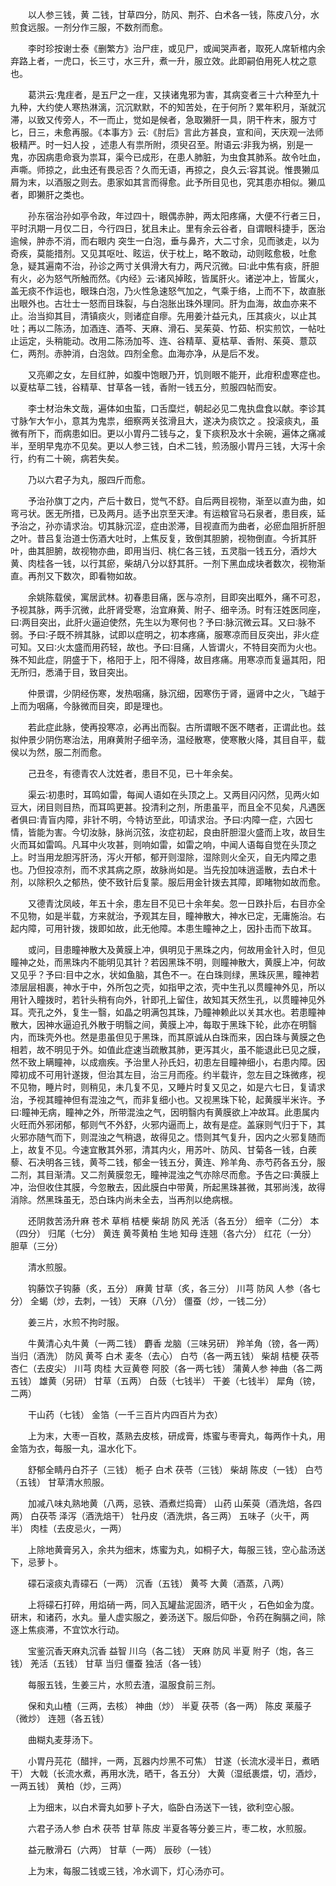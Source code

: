 <!-- { "loadSidebar": true } -->
　　以人参三钱，黄 二钱，甘草四分，防风、荆芥、白术各一钱，陈皮八分，水煎食远服。一剂分作三服，不数剂而愈。

　　李时珍按谢士泰《删繁方》治尸疰，或见尸，或闻哭声者，取死人席斩棺内余弃路上者，一虎口，长三寸，水三升，煮一升，服立效。此即嗣伯用死人枕之意也。

　　葛洪云∶鬼疰者，是五尸之一疰，又挟诸鬼邪为害，其病变者三十六种至九十九种，大约使人寒热淋漓，沉沉默默，不的知苦处，在于何所？累年积月，渐就沉滞，以致又传旁人，不一而止，觉如是候者，急取獭肝一具，阴干杵末，服方寸匕，日三，未愈再服。《本事方》云∶《肘后》言此方甚良，宣和间，天庆观一法师极精严。时一妇人投 ，述患人有祟所附，须臾召至。附语云∶非我为祸，别是一鬼，亦因病患命衰为祟耳，渠今已成形，在患人肺脏，为虫食其肺系。故令吐血，声嘶。师掠之，此虫还有畏忌否？久而无语，再掠之，良久云∶容其说。惟畏獭瓜屑为末，以酒服之则去。患家如其言而得愈。此予所目见也，究其患亦相似。獭瓜者，即獭肝之类也。

　　孙东宿治孙如亭令政，年过四十，眼偶赤肿，两太阳疼痛，大便不行者三日，平时汛期一月仅二日，今行四日，犹且未止。里有余云谷者，自谓眼科捷手，医治逾候，肿赤不消，而右眼内 突生一白泡，垂与鼻齐，大二寸余，见而骇走，以为奇疾，莫能措剂。又见其呕吐、眩运，伏于枕上，略不敢动，动则眩愈极，吐愈急，疑其遍南不治，孙诊之两寸关俱滑大有力，两尺沉微。曰∶此中焦有痰，肝胆有火，必为怒气所触而然。《内经》云∶诸风掉眩，皆属肝火。诸逆冲上，皆属火，盖无痰不作运也，眼珠白泡，乃火性急速怒气加之，气乘于络，上而不下，故直胀出眼外也。古壮士一怒而目珠裂，与白泡胀出珠外理同。肝为血海，故血亦来不止。治当抑其目，清镇痰火，则诸症自瘳。先用姜汁益元丸，压其痰火，以止其吐；再以二陈汤，加酒连、酒芩、天麻、滑石、吴茱萸、竹茹、枳实煎饮，一帖吐止运定，头稍能动。改用二陈汤加芩、连、谷精草、夏枯草、香附、茱萸、薏苡仁，两剂。赤肿消，白泡敛。四剂全愈。血海亦净，从是后不发。

　　又亮卿之女，左目红肿，如腹中饱眼乃开，饥则眼不能开，此疳积虚寒症也。以夏枯草二钱，谷精草、甘草各一钱，香附一钱五分，煎服四帖而安。

　　李士材治朱文哉，遍体如虫蜇，口舌糜烂，朝起必见二鬼执盘食以献。李诊其寸脉乍大乍小，意其为鬼祟，细察两关弦滑且大，遂决为痰饮之 。投滚痰丸，虽微有所下，而病患如旧。更以小胃丹二钱与之，复下痰积及水十余碗，遍体之痛减半，至明早鬼亦不见矣。更以人参三钱，白术二钱，煎汤服小胃丹三钱，大泻十余行，约有二十碗，病若失矣。

　　乃以六君子为丸，服四斤而愈。

　　予治孙旗丁之内，产后十数日，觉气不舒。自后两目视物，渐至以直为曲，如弯弓状。医无所措，已及两月。适予出京至天津。有运粮官马石泉者，患目疾，延予治之，孙亦请求治。切其脉沉涩，症由淤滞，目视直而为曲者，必瘀血阻折肝胆之叶。昔吕复治道士伤酒大吐时，上焦反复，致倒其胆腑，视物倒直。今折其肝叶，曲其胆腑，故视物亦曲，即用当归、桃仁各三钱，五灵脂一钱五分，酒炒大黄、肉桂各一钱，以行其瘀，柴胡八分以舒其肝。一剂下黑血成块者数次，视物渐直。再剂又下数次，即看物如故。

　　余姚陈载侯，寓居武林。初春患目痛，医与凉剂，目即突出眶外，痛不可忍，予视其脉，两手沉微，此肝肾受寒，治宜麻黄、附子、细辛汤。时有汪姓医同座，曰∶两目突出，此肝火逼迫使然，先生以为寒何也？予曰∶脉沉微云耳。又曰∶脉不弱。予曰∶子既不辨其脉，试即以症明之，初本疼痛，服寒凉而目反突出，非火症可知。又曰∶火太盛而用药轻，故也。予曰∶目痛，人皆谓火，不特目突而为火也。殊不知此症，阴盛于下，格阳于上，阳不得降，故目疼痛。用寒凉而复逼其阳，阳无所归，悉涌于目，致目突出。

　　仲景谓，少阴经伤寒，发热咽痛，脉沉细，因寒伤于肾，逼肾中之火，飞越于上而为咽痛，今脉微而目突，即是理也。

　　若此症此脉，使再投寒凉，必再出而裂。古所谓眼不医不瞎者，正谓此也。兹拟仲景少阴伤寒治法，用麻黄附子细辛汤，温经散寒，使寒散火降，其目自平，载侯以为然，服二剂而愈。

　　己丑冬，有德青农人沈姓者，患目不见，已十年余矣。

　　渠云∶初患时，耳鸣如雷，每闻人语如在头顶之上。又两目闪闪然，见两火如豆大，闭目则目热，而耳鸣更甚。投清利之剂，所患虽平，而且全不见矣，凡遇医者俱曰∶青盲内障，非针不明，今特访至此，叩请求治。予曰∶内障一症，六因七情，皆能为害。今切汝脉，脉尚沉弦，汝症初起，良由肝胆湿火盛而上攻，故目生火而耳如雷鸣。凡耳中火攻甚，则响如雷，如雷之响，中闻人语每自觉在头顶之上。时当用龙胆泻肝汤，泻火开郁，郁开则湿除，湿除则火全灭，自无内障之患也。乃但投凉剂，而不求其病之原，故脉尚如是。当先投加味逍遥散，去白术十剂，以除积久之郁热，使不致针后复蒙。服后用金针拨去其障，即睹物如故而愈。

　　又德青沈凤岐，年五十余，患左目不见已十余年矣。忽一日跌扑后，右目亦全不见物，如是半载，方来就治，予观其左目，瞳神散大，神水已定，无庸施治。右起内障，可用针拨，拨即如故，此无他障。本患生瞳神之上，因扑击而下故耳。

　　或问，目患瞳神散大及黄膜上冲，俱明见于黑珠之内，何故用金针入时，但见瞳神之处，而黑珠内不能明见其针？若因黑珠不明，则瞳神散大，黄膜上冲，何故又见乎？予曰∶目中之水，状如鱼脑，其色不一。在白珠则绿，黑珠灰黑，瞳神若漆层层相裹，神水于中，外所包之壳，如指甲之浓，壳中生孔以贯瞳神外见，所以用针入瞳拨时，若针头稍有向外，针即孔上留住，故知其天然生孔，以贯瞳神见外耳。壳孔之外，复生一翳，如晶之明满包其珠，乃瞳神赖此以关其水也。若患瞳神散大，因神水逼迫孔外散于明翳之间，黄膜上冲，每取于黑珠下轮，此亦在明翳内，而珠壳外也。然是患虽但见于黑珠，而其原诚从白珠而来，因白珠与黄膜之色相若，故不明见于外。如值此症速当疏散其肺，更泻其火，虽不能退此已见之膜，然不致上瞒瞳神，以成痼疾。予治里人孙氏妇，初患左目瞳神细小，右患内障。因障初成不可用针遂拨，但治其左目，治三月而痊。约半载许，忽左目之珠微疼，视不见物，睡片时，则稍见，未几复不见，又睡片时复又见之，如是六七日，复请求治，予视其瞳神但有混浊之气，而非复细小也。又视黑珠下轮，起黄膜半米许。予曰∶瞳神无病，瞳神之外，所带混浊之气，因明翳内有黄膜欲上冲故耳。此患属内火旺而外邪闭郁，郁则气不外舒，火邪内逼而上，故有是症。盖寐则气归于下，其火邪亦随气而下，则混浊之气稍退，故得见之。悟则其气复升，因内之火邪复随而上，故复不见。今速宜散其外邪，清其内火，用苏叶、防风、甘菊各一钱，白蒺藜、石决明各三钱，黄芩二钱，郁金一钱五分，黄连、羚羊角、赤芍药各五分，服二剂，其目渐清。又二剂黄膜忽无，瞳神混浊之气亦除尽而愈。予告之曰∶黄膜上冲，治但收住其膜，今忽散去，因此膜白中带黄，所起黑珠甚微，其邪尚浅，故得消除。然黑珠虽无，恐白珠内尚未全去，当再剂以绝病根。

　　还阴救苦汤升麻 苍术 草梢 桔梗 柴胡 防风 羌活（各五分） 细辛（二分） 本（四分） 归尾（七分） 黄连 黄芩黄柏 生地 知母 连翘（各六分） 红花（一分） 胆草（三分）

　　清水煎服。

　　钩藤饮子钩藤（炙，五分） 麻黄 甘草（炙，各三分） 川芎 防风 人参（各七分） 全蝎（炒，去刺，一钱） 天麻（八分） 僵蚕（炒，一钱二分）

　　姜三片，水煎不拘时服。

　　牛黄清心丸牛黄（一两二钱） 麝香 龙脑（三味另研） 羚羊角（镑，各一两） 当归（酒洗） 防风 黄芩 白术 麦冬（去心） 白芍（各一两五钱） 柴胡 桔梗 茯苓 杏仁（去皮尖） 川芎 肉桂 大豆黄卷 阿胶（各一两七钱） 蒲黄人参 神曲（各二两五钱） 雄黄（另研） 甘草（五两） 白蔹（七钱半） 干姜（七钱半） 犀角（镑，二两）

　　干山药（七钱） 金箔（一千三百片内四百片为衣）

　　上为末，大枣一百枚，蒸熟去皮核，研成膏，炼蜜与枣膏丸，每两作十丸，用金箔为衣，每服一丸，温水化下。

　　舒郁全睛丹白芥子（三钱） 栀子 白术 茯苓（三钱） 柴胡 陈皮（一钱） 白芍（五钱） 甘草清水煎服。

　　加减八味丸熟地黄（八两，忌铁、酒煮烂捣膏） 山药 山茱萸（酒洗焙，各四两） 白茯苓 泽泻（酒洗焙干） 牡丹皮（酒洗烘，各三两） 五味子（火干，两半） 肉桂（去皮忌火，一两）

　　上除地黄膏另入，余共为细末，炼蜜为丸，如桐子大，每服三钱，空心盐汤送下，忌萝卜。

　　礞石滚痰丸青礞石（一两） 沉香（五钱） 黄芩 大黄（酒蒸，八两）

　　上将礞石打碎，用焰硝一两，同入瓦罐盐泥固济，晒干火 ，石色如金为度。研末，和诸药，水丸。量人虚实服之，姜汤送下。服后仰卧，令药在胸膈之间，除逐上焦痰滞，不宜饮水行动。

　　宝鉴沉香天麻丸沉香 益智 川乌（各二钱） 天麻 防风 半夏 附子（炮，各三钱） 羌活（五钱） 甘草 当归 僵蚕 独活（各一钱）

　　每服五钱，生姜三片，水煎去渣，温服食前三剂。

　　保和丸山楂（三两，去核） 神曲（炒） 半夏 茯苓（各一两） 陈皮 莱菔子（微炒） 连翘（各五钱）

　　曲糊丸麦芽汤下。

　　小胃丹芫花（醋拌，一两，瓦器内炒黑不可焦） 甘遂（长流水浸半日，煮晒干） 大戟（长流水煮，再用水洗，晒干，各五分） 大黄（湿纸裹煨，切，酒炒，一两五钱） 黄柏（炒，三两）

　　上为细末，以白术膏丸如萝卜子大，临卧白汤送下一钱，欲利空心服。

　　六君子汤人参 白术 茯苓 甘草 陈皮 半夏各等分姜三片，枣二枚，水煎服。

　　益元散滑石（六两） 甘草（一两） 辰砂（一钱）

　　上为末，每服二钱或三钱，冷水调下，灯心汤亦可。

